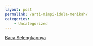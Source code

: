 ```yaml
---
layout: post
permalink: /arti-mimpi-idola-menikah/
categories:
    - Uncategorized
---
```


[Baca Selengkapnya](/08)